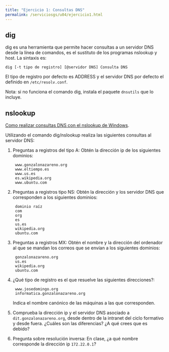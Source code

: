 ```yaml
---
title: "Ejercicio 1: Consultas DNS"
permalink: /serviciosgs/u04/ejercicio1.html
---
```

 

## dig

dig es una herramienta que permite hacer consultas a un servidor DNS desde la línea de comandos, es el sustituto de los programas nslookup y host. La sintaxis es:

    dig [-t tipo de registro] [@servidor DNS] Consulta DNS

El tipo de registro por defecto es ADDRESS y el servidor DNS por defecto el definido en ``/etc/resolv.conf``.

Nota: si no funciona el comando dig, instala el paquete `dnsutils` que lo incluye.


## nslookup

[Como realizar consultas DNS con el nslookup de Windows](http://systemadmin.es/2010/09/como-realizar-consultas-dns-con-el-nslookup-de-windows).

Utilizando el comando dig/nslookup realiza las siguientes consultas al servidor DNS:

1. Preguntas a registros del tipo A: Obtén la dirección ip de los siguientes dominios:

        www.gonzalonazareno.org 
        www.eltiempo.es
        www.us.es
        es.wikipedia.org
        www.ubuntu.com

2. Preguntas a registros tipo NS: Obtén la dirección y los servidor DNS que corresponden a los siguientes dominios:

    	dominio raíz
    	com
    	org
    	es
    	us.es
    	wikipedia.org
    	ubuntu.com

3. Preguntas a registros MX: Obtén el nombre y la dirección del ordenador al que se mandan los correos que se envían a los siguientes dominios:

        gonzalonazareno.org
        us.es
        wikipedia.org
        ubuntu.com

4. ¿Qué tipo de registro es el que resuelve las siguientes direcciones?:
         
        www.josedomingo.org
        informatica.gonzalonazareno.org

    Indica el nombre canónico de las máquinas a las que corresponden.

5. Comprueba la dirección ip y el servidor DNS asociado a ``dit.gonzalonazareno.org``, desde dentro de la intranet del ciclo formativo y desde fuera. ¿Cuáles son las diferencias? ¿A qué crees que es debido?

6. Pregunta sobre resolución inversa: En clase, ¿a qué nombre corresponde la dirección ip ``172.22.0.1``?